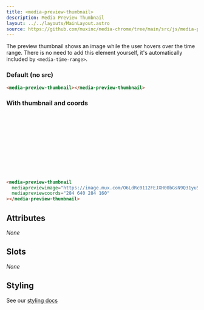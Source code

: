 ```yaml
---
title: <media-preview-thumbnail>
description: Media Preview Thumbnail
layout: ../../layouts/MainLayout.astro
source: https://github.com/muxinc/media-chrome/tree/main/src/js/media-preview-thumbnail.js
---
```


The preview thumbnail shows an image while the user hovers over the time range.
There is no need to add this element yourself, it's automatically included by `<media-time-range>`.

<style>
  media-preview-thumbnail {
    display: block;
  }

  media-preview-thumbnail[mediapreviewimage] {
    height: 160px;
  }
</style>

<h3>Default (no src)</h3>

<media-preview-thumbnail></media-preview-thumbnail>

```html
<media-preview-thumbnail></media-preview-thumbnail>
```

<h3>With thumbnail and coords</h3>

<media-preview-thumbnail
  mediapreviewimage="https://image.mux.com/O6LdRc0112FEJXH00bGsN9Q31yu5EIVHTgjTKRkKtEq1k/storyboard.jpg"
  mediapreviewcoords="284 640 284 160"></media-preview-thumbnail>

```html
<media-preview-thumbnail
  mediapreviewimage="https://image.mux.com/O6LdRc0112FEJXH00bGsN9Q31yu5EIVHTgjTKRkKtEq1k/storyboard.jpg"
  mediapreviewcoords="284 640 284 160"
></media-preview-thumbnail>
```

## Attributes

_None_

## Slots

_None_

## Styling

See our [styling docs](./styling#Buttons)
